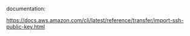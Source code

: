 documentation:

https://docs.aws.amazon.com/cli/latest/reference/transfer/import-ssh-public-key.html
